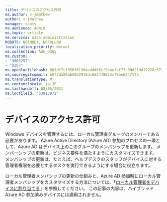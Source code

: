 ```yaml
---
title: デバイスのアクセス許可
ms.author: v-jmathew
author: v-jmathew
manager: scotv
ms.audience: Admin
ms.topic: article
ms.service: o365-administration
ROBOTS: NOINDEX, NOFOLLOW
localization_priority: Normal
ms.collection: Adm_O365
ms.custom:
- "9003257"
- "8267"
ms.openlocfilehash: 86fdf7cf956f81904cd4df6cf2b4efef77c09d21d417228c5722f5afcbe5727f
ms.sourcegitcommit: b5f7da89a650d2915dc652449623c78be6247175
ms.translationtype: MT
ms.contentlocale: ja-JP
ms.lasthandoff: 08/05/2021
ms.locfileid: "53913972"
---
```

# <a name="device-permissions"></a>デバイスのアクセス許可

Windows デバイスを管理するには、ローカル管理者グループのメンバーである必要があります。 Azure Active Directory (Azure AD) 参加のプロセスの一環として、Azure AD はデバイス上のこのグループのメンバシップを更新します。 メンバーシップの更新は、ビジネス要件を満たすようにカスタマイズできます。 メンバシップの更新は、たとえば、ヘルプデスクのスタッフがデバイスに対する管理者権限を必要とするタスクを実行できるようにする場合に役立ちます。

ローカル管理者メンバシップの更新の仕組みと、Azure AD 参加時にローカル管理者メンバシップをカスタマイズする方法については、「[ローカル管理者をデバイスに割り当てる](https://docs.microsoft.com/azure/active-directory/devices/assign-local-admin)」を参照してください。 この記事の内容は、ハイブリッド Azure AD 参加済みデバイスには適用されません。
